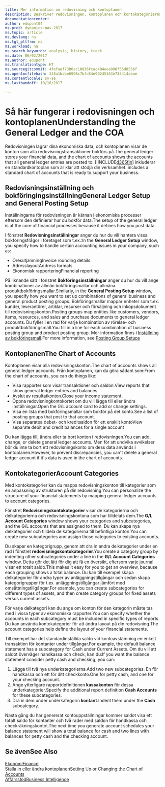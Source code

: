 ```yaml
---
title: Mer information om redovisning och kontoplanen
description: Beskriver redovisningen, kontoplanen och kontokategorierna.
documentationcenter: 
author: edupont04
ms.prod: dynamics-nav-2017
ms.topic: article
ms.devlang: na
ms.tgt_pltfrm: na
ms.workload: na
ms.search.keywords: analysis, history, track
ms.date: 06/02/2017
ms.author: edupont
ms.translationtype: HT
ms.sourcegitcommit: 4fefaef7380ac10836fcac404eea006f55d8556f
ms.openlocfilehash: 348a1bcbe6908c7bfd84e99245363e733414aeae
ms.contentlocale: sv-se
ms.lasthandoff: 10/16/2017

---
```

# <a name="understanding-the-general-ledger-and-the-coa"></a><span data-ttu-id="8e54b-103">Så här fungerar i redovisningen och kontoplanen</span><span class="sxs-lookup"><span data-stu-id="8e54b-103">Understanding the General Ledger and the COA</span></span>
<span data-ttu-id="8e54b-104">Redovisningen lagrar dina ekonomiska data, och kontoplanen visar de konton som alla redovisningstransaktioner bokförs på.</span><span class="sxs-lookup"><span data-stu-id="8e54b-104">The general ledger stores your financial data, and the chart of accounts shows the accounts that all general ledger entries are posted to.</span></span> [!INCLUDE[d365fin](includes/d365fin_md.md)]<span data-ttu-id="8e54b-105"> inkluderar en standardkontoplan som är klar att stödja din verksamhet.</span><span class="sxs-lookup"><span data-stu-id="8e54b-105"> includes a standard chart of accounts that is ready to support your business.</span></span>

## <a name="general-ledger-setup-and-general-posting-setup"></a><span data-ttu-id="8e54b-106">Redovisningsinställning och bokföringingsinställning</span><span class="sxs-lookup"><span data-stu-id="8e54b-106">General Ledger Setup and General Posting Setup</span></span>
<span data-ttu-id="8e54b-107">Inställningarna för redovisningen är kärnan i ekonomiska processer eftersom den definierar hur du bokför data.</span><span class="sxs-lookup"><span data-stu-id="8e54b-107">The setup of the general ledger is at the core of financial processes because it defines how you post data.</span></span>  

<span data-ttu-id="8e54b-108">I fönstret **Redovisningsinställningar** anger du hur du vill hantera vissa bokföringsfrågor i företaget som t.ex.:</span><span class="sxs-lookup"><span data-stu-id="8e54b-108">In the **General Ledger Setup** window, you specify how to handle certain accounting issues in your company, such as:</span></span>  

* <span data-ttu-id="8e54b-109">Öresutjämning</span><span class="sxs-lookup"><span data-stu-id="8e54b-109">Invoice rounding details</span></span>  
* <span data-ttu-id="8e54b-110">Adresslayout</span><span class="sxs-lookup"><span data-stu-id="8e54b-110">Address formats</span></span>  
* <span data-ttu-id="8e54b-111">Ekonomisk rapportering</span><span class="sxs-lookup"><span data-stu-id="8e54b-111">Financial reporting</span></span>  

<span data-ttu-id="8e54b-112">På liknande sätt i fönstret **Bokföringsinställningar** anger du hur du vill ange kombinationer av allmän bokföringsmallar och allmäna produktbokföringsmallar.</span><span class="sxs-lookup"><span data-stu-id="8e54b-112">Similarly, in the **General Posting Setup** window, you specify how you want to set up combinations of general business and general product posting groups.</span></span> <span data-ttu-id="8e54b-113">Bokföringsmallar mappar enheter som t.ex. kunder, leverantörer, artiklar, resurser och försäljning och inköpsdokument till redovisningskonton.</span><span class="sxs-lookup"><span data-stu-id="8e54b-113">Posting groups map entities like customers, vendors, items, resources, and sales and purchase documents to general ledger accounts.</span></span> <span data-ttu-id="8e54b-114">Du fyller i en rad för varje kombination av rörelse- och produktbokföringsmall.</span><span class="sxs-lookup"><span data-stu-id="8e54b-114">You fill in a line for each combination of business posting group and product posting group.</span></span> <span data-ttu-id="8e54b-115">Mer information finns i [Inställning av bokföringsmall](finance-posting-groups.md).</span><span class="sxs-lookup"><span data-stu-id="8e54b-115">For more information, see [Posting Group Setups](finance-posting-groups.md)</span></span>  

## <a name="the-chart-of-accounts"></a><span data-ttu-id="8e54b-116">Kontoplanen</span><span class="sxs-lookup"><span data-stu-id="8e54b-116">The Chart of Accounts</span></span>
<span data-ttu-id="8e54b-117">Kontoplanen visar alla redovisningskonton.</span><span class="sxs-lookup"><span data-stu-id="8e54b-117">The chart of accounts shows all general ledger accounts.</span></span> <span data-ttu-id="8e54b-118">Från kontoplanen, kan du göra sådant som:</span><span class="sxs-lookup"><span data-stu-id="8e54b-118">From the chart of accounts, you can do things like:</span></span>  

* <span data-ttu-id="8e54b-119">Visa rapporter som visar transaktioner och saldon.</span><span class="sxs-lookup"><span data-stu-id="8e54b-119">View reports that show general ledger entries and balances.</span></span>  
* <span data-ttu-id="8e54b-120">Avslut av resultatkonton.</span><span class="sxs-lookup"><span data-stu-id="8e54b-120">Close your income statement.</span></span>  
* <span data-ttu-id="8e54b-121">Öppna redovisningkontokortet om du vill lägga till eller ändra inställningar.</span><span class="sxs-lookup"><span data-stu-id="8e54b-121">Open the G/L account card to add or change settings.</span></span>  
* <span data-ttu-id="8e54b-122">Visa en lista med bokföringsmallar som bokför på det konto.</span><span class="sxs-lookup"><span data-stu-id="8e54b-122">See a list of posting groups that post to that account.</span></span>
* <span data-ttu-id="8e54b-123">Visa separatea debet- och kreditsaldon för ett enskilt konto</span><span class="sxs-lookup"><span data-stu-id="8e54b-123">View separate debit and credit balances for a single account</span></span>  

<span data-ttu-id="8e54b-124">Du kan lägga till, ändra eller ta bort konton i redovisningen.</span><span class="sxs-lookup"><span data-stu-id="8e54b-124">You can add, change, or delete general ledger accounts.</span></span> <span data-ttu-id="8e54b-125">Men för att undvika avvikelser bör du inte ta bort ett redovisningskonto om dess data används i kontoplanen.</span><span class="sxs-lookup"><span data-stu-id="8e54b-125">However, to prevent discrepancies, you can't delete a general ledger account if it's data is used in the chart of accounts.</span></span>  

## <a name="account-categories"></a><span data-ttu-id="8e54b-126">Kontokategorier</span><span class="sxs-lookup"><span data-stu-id="8e54b-126">Account Categories</span></span>
<span data-ttu-id="8e54b-127">Med kontokategorier kan du mappa redovisningskonton till kategorier som en anpassning av strukturen på din redovisning.</span><span class="sxs-lookup"><span data-stu-id="8e54b-127">You can personalize the structure of your financial statements by mapping general ledger accounts to account categories.</span></span>  

<span data-ttu-id="8e54b-128">Fönstret **Redovisningskontokategorier** visar de kategorierna och delkategorierna och redovisningskontona som har tilldelats dem.</span><span class="sxs-lookup"><span data-stu-id="8e54b-128">The **G/L Account Categories** window shows your categories and subcategories, and the G/L accounts that are assigned to them.</span></span> <span data-ttu-id="8e54b-129">Du kan skapa nya delkategorier och tilldela de kategorierna till befintliga konton.</span><span class="sxs-lookup"><span data-stu-id="8e54b-129">You can create new subcategories and assign those categories to existing accounts.</span></span>  

<span data-ttu-id="8e54b-130">Du skapar en kategorigrupp, genom att dra in andra delkategorier under en rad i fönstret **redovisningskontokategorier**.</span><span class="sxs-lookup"><span data-stu-id="8e54b-130">You create a category group by indenting other subcategories under a line in the **G/L Account Categories** window.</span></span> <span data-ttu-id="8e54b-131">Detta gör det lätt för dig att få en översikt, eftersom varje journal visar ett totalt saldo.</span><span class="sxs-lookup"><span data-stu-id="8e54b-131">This makes it easy for you to get an overview, because each grouping shows a total balance.</span></span> <span data-ttu-id="8e54b-132">Du kan till exempel skapa delkategorier för andra typer av anläggningstillgångar och sedan skapa kategorigrupper för t.ex. anläggningstillgångar jämfört med omsättningstillgångar.</span><span class="sxs-lookup"><span data-stu-id="8e54b-132">For example, you can create subcategories for different types of assets, and then create category groups for fixed assets versus current assets.</span></span>  

<span data-ttu-id="8e54b-133">För varje delkategori kan du ange om konton för den kategorin måste tas med i vissa typer av ekonomiska rapporter.</span><span class="sxs-lookup"><span data-stu-id="8e54b-133">You can specify whether the accounts in each subcategory must be included in specific types of reports.</span></span> <span data-ttu-id="8e54b-134">Du kan använda kontokategorier för att ändra layout på din redovisning.</span><span class="sxs-lookup"><span data-stu-id="8e54b-134">The account categories help define the layout of your financial statements.</span></span>  

<span data-ttu-id="8e54b-135">Till exempel har det standardinställda saldo vid kontoavstämning en enkelt transaktion för kontanter under tillgångar.</span><span class="sxs-lookup"><span data-stu-id="8e54b-135">For example, the default balance statement has a subcategory for Cash under Current Assets.</span></span> <span data-ttu-id="8e54b-136">Om du vill att saldot överväger handkassa och check, kan du:</span><span class="sxs-lookup"><span data-stu-id="8e54b-136">If you want the balance statement consider petty cash and checking, you can:</span></span>  

1. <span data-ttu-id="8e54b-137">Lägga till två nya underkategorierna.</span><span class="sxs-lookup"><span data-stu-id="8e54b-137">Add two new subcategories.</span></span> <span data-ttu-id="8e54b-138">En för handkassa och ett för ditt checkkonto.</span><span class="sxs-lookup"><span data-stu-id="8e54b-138">One for petty cash, and one for your checking account.</span></span>  
2. <span data-ttu-id="8e54b-139">Ange ytterligare rapportdefinitionen **kassakonton** för dessa underkategorier.</span><span class="sxs-lookup"><span data-stu-id="8e54b-139">Specify the additional report definition **Cash Accounts** for these subcategories.</span></span>  
3. <span data-ttu-id="8e54b-140">Dra in dem under underkategorin **kontant**.</span><span class="sxs-lookup"><span data-stu-id="8e54b-140">Indent them under the **Cash** subcategory.</span></span>  

<span data-ttu-id="8e54b-141">Nästa gång du har genererat kontouppställningar kommer saldot visa ett totalt saldo för kontanter och två rader med saldon för handkassa och checkräkningskontot.</span><span class="sxs-lookup"><span data-stu-id="8e54b-141">The next time you generate account schedules your balance statement will show a total balance for cash and two lines with balances for petty cash and the checking account.</span></span>  

## <a name="see-also"></a><span data-ttu-id="8e54b-142">Se även</span><span class="sxs-lookup"><span data-stu-id="8e54b-142">See Also</span></span>
[<span data-ttu-id="8e54b-143">Ekonomi</span><span class="sxs-lookup"><span data-stu-id="8e54b-143">Finance</span></span>](finance.md)  
[<span data-ttu-id="8e54b-144">Ställa in eller ändra kontoplanen</span><span class="sxs-lookup"><span data-stu-id="8e54b-144">Setting Up or Changing the Chart of Accounts</span></span>](finance-setup-chart-accounts.md)  
[<span data-ttu-id="8e54b-145">Affärsstöd</span><span class="sxs-lookup"><span data-stu-id="8e54b-145">Business Intelligence</span></span>](bi.md)  

